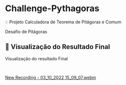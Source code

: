 # Challenge-Pythagoras

💡 Projeto Calculadora de Teorema de Pitágoras e Comum
<p>Desafio de Pitágoras</p>

## 📁 Visualização do Resultado Final
<p>Visualização do resultado Final</p>
</br>

[New Recording - 03_10_2022 15_09_07.webm](https://user-images.githubusercontent.com/100879182/193659557-90ee3a33-af12-41f5-adb0-434773e72533.webm)
